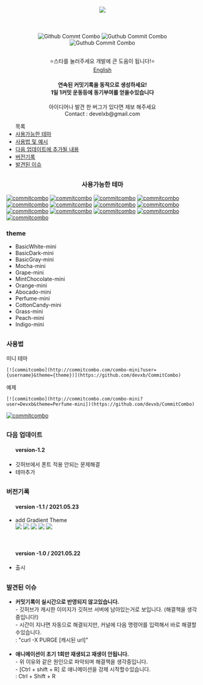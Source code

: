 
<div align = "center">
  <br>
  <img src = "https://user-images.githubusercontent.com/62425964/119244836-626e5180-bbaf-11eb-9d52-5e471030425e.png" align="center"/> <br><br><br><br>
  <img src = "http://commitcombo.com/combo-mini?user=Devxb&theme=Perfume-mini" align="center" alt="Github Commt Combo"/>
  <img src = "http://commitcombo.com/combo-mini?user=Devxb&theme=CottonCandy-mini" align="center" alt="Guthub Commit Combo"/>
  <img src = "http://commitcombo.com/combo-mini?user=Devxb&theme=Grass-mini" align="center" alt="Guthub Commit Combo"/><br>
  <h2></h2>
</div>
<div align = "center">  ⭐스타를 눌러주세요 개발에 큰 도움이 됩니다!⭐️</div>
<div align="center"><a href=""> English </a></div>
<div align = "center"> 
<h4>연속된 커밋기록을 동적으로 생성하세요!<br/>1일 1커밋 운동등에 동기부여를 얻을수있습니다</h4>
<p> 아이디어나 발견 한 버그가 있다면 제보 해주세요<br>
Contact : develxb@gmail.com</p>
</div>
<div>
<ul>
목록
<li>
	<a href = "#availableTheme"> 사용가능한 테마</a>
</li>
<li>
	<a href = "#manual"> 사용법 및 예시</a>
</li>
<li>
	<a href = "#nextUpdate"> 다음 업데이트에 추가될 내용</a>
</li>
<li>
	<a href = "#history"> 버전기록</a>
</li>
<li>
	<a href = "#issue"> 발견된 이슈 </a>
</li>
</ul>
</div>
<h2></h2>
<div align = "center">
<h3> <a name = "availableTheme"></a>사용가능한 테마</h3>
</div>
	
[![commitcombo](http://commitcombo.com/combo-mini?user=Devxb&theme=BasicWhite-mini)](https://github.com/devxb/CommitCombo) [![commitcombo](http://commitcombo.com/combo-mini?user=Devxb&theme=BasicDark-mini)](https://github.com/devxb/CommitCombo) [![commitcombo](http://commitcombo.com/combo-mini?user=Devxb&theme=BasicGray-mini)](https://github.com/devxb/CommitCombo)
[![commitcombo](http://commitcombo.com/combo-mini?user=Devxb&theme=Mocha-mini)](https://github.com/devxb/CommitCombo) [![commitcombo](http://commitcombo.com/combo-mini?user=Devxb&theme=Grape-mini)](https://github.com/devxb/CommitCombo) [![commitcombo](http://commitcombo.com/combo-mini?user=Devxb&theme=MintChocolate-mini)](https://github.com/devxb/CommitCombo)
[![commitcombo](http://commitcombo.com/combo-mini?user=Devxb&theme=Orange-mini)](https://github.com/devxb/CommitCombo) [![commitcombo](http://commitcombo.com/combo-mini?user=Devxb&theme=Abocado-mini)](https://github.com/devxb/CommitCombo) [![commitcombo](http://commitcombo.com/combo-mini?user=Devxb&theme=Perfume-mini)](https://github.com/devxb/CommitCombo) [![commitcombo](http://commitcombo.com/combo-mini?user=Devxb&theme=CottonCandy-mini)](https://github.com/devxb/CommitCombo) [![commitcombo](http://commitcombo.com/combo-mini?user=Devxb&theme=Grass-mini)](https://github.com/devxb/CommitCombo) [![commitcombo](http://commitcombo.com/combo-mini?user=Devxb&theme=Peach-mini)](https://github.com/devxb/CommitCombo) [![commitcombo](http://commitcombo.com/combo-mini?user=Devxb&theme=Indigo-mini)](https://github.com/devxb/CommitCombo)

<h3>theme</h3> 
<ul>
<li>
BasicWhite-mini
</li>
<li>
BasicDark-mini
</li>
<li>
BasicGray-mini
</li>
<li>
Mocha-mini
</li>
<li>
Grape-mini
</li>
<li>
MintChocolate-mini
</li>
<li>
Orange-mini
</li>
<li>
Abocado-mini
</li>
<li>
Perfume-mini
</li>
<li>
CottonCandy-mini
</li>
<li>
Grass-mini
</li>
<li>
Peach-mini
</li>
<li>
Indigo-mini
</li>
</ul>
<h2></h2>

<h3> <a name = "manual"></a>사용법 </h3>

<p>미니 테마</p>

	[![commitcombo](http://commitcombo.com/combo-mini?user={username}&theme={theme})](https://github.com/devxb/CommitCombo)

<p> 예제 </p>

	[![commitcombo](http://commitcombo.com/combo-mini?user=Devxb&theme=Perfume-mini])(https://github.com/devxb/CommitCombo)

[![commitcombo](http://commitcombo.com/combo-mini?user=Devxb&theme=Perfume-mini)](https://github.com/devxb/CommitCombo)

<h2></h2>
<a name = "nextUpdate"></a>
<h3>다음 업데이트</h3>
<ul> 
<h4>version-1.2</h4>
	<li>
	깃허브에서 폰트 적용 안되는 문제해결
	</li>
	<li >테마추가 </li>
</ul>

<h2></h2>
<a name = "history"></a>
<h3> 버전기록 </h3>
<ul>
<h4>version -1.1 / 2021.05.23</h4>
	<li> add Gradient Theme <br> <img src = "http://commitcombo.com/combo-mini?user=Devxb&theme=Peach-mini"/> <img src = "http://commitcombo.com/combo-mini?user=Devxb&theme=ConttonCandy-mini"/> <img src = "http://commitcombo.com/combo-mini?user=Devxb&theme=Grass-mini"/> <img src = "http://commitcombo.com/combo-mini?user=Devxb&theme=Perfume-mini"/> <img src = "http://commitcombo.com/combo-mini?user=Devxb&theme=Indigo-mini"/>
	</li>
</ul>
<br>
<ul> 
<h4>version -1.0 / 2021.05.22</h4>
	<li> 출시 </li>
</ul>

<h2></h2>
<a name = "issue"></a>
<h3> 발견된 이슈 </h3>
<ul>
<li>
<b>커밋기록이 실시간으로 반영되지 않고있습니다. </b>
<br> - 깃허브가 캐시한 이미지가 깃허브 서버에 남아있는거로 보입니다. (해결책을 생각중입니다!)
<br> - 시간이 지나면 자동으로 해결되지만, 커널에 다음 명령어를 입력해서 바로 해결할수있습니다.   <br> : "curl -X PURGE [캐시된 url]"
</li>
<br>
<li>
<b>애니메이션이 초기 1회만 재생되고 재생이 안됩니다.</b>
<br> - 위 이유와 같은 원인으로 파악되며 해결책을 생각중입니다.
<br> - [Ctrl + shift + R] 로 애니메이션을 강제 시작할수있습니다. 
<br> : Ctrl + Shift + R
</li>
</ul>
